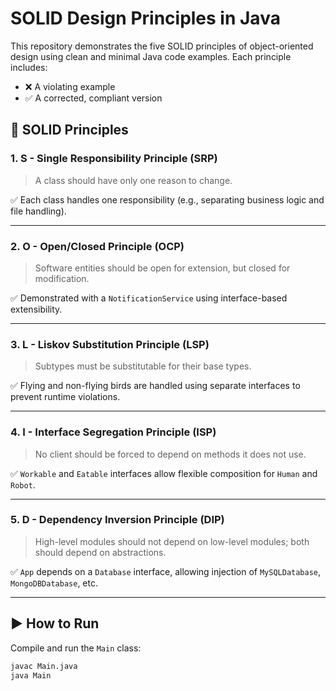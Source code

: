 # SOLID Design Principles in Java

This repository demonstrates the five SOLID principles of object-oriented design using clean and minimal Java code examples. Each principle includes:
- ❌ A violating example
- ✅ A corrected, compliant version

## 🧱 SOLID Principles

### 1. **S** - Single Responsibility Principle (SRP)
> A class should have only one reason to change.

✅ Each class handles one responsibility (e.g., separating business logic and file handling).

---

### 2. **O** - Open/Closed Principle (OCP)
> Software entities should be open for extension, but closed for modification.

✅ Demonstrated with a `NotificationService` using interface-based extensibility.

---

### 3. **L** - Liskov Substitution Principle (LSP)
> Subtypes must be substitutable for their base types.

✅ Flying and non-flying birds are handled using separate interfaces to prevent runtime violations.

---

### 4. **I** - Interface Segregation Principle (ISP)
> No client should be forced to depend on methods it does not use.

✅ `Workable` and `Eatable` interfaces allow flexible composition for `Human` and `Robot`.

---

### 5. **D** - Dependency Inversion Principle (DIP)
> High-level modules should not depend on low-level modules; both should depend on abstractions.

✅ `App` depends on a `Database` interface, allowing injection of `MySQLDatabase`, `MongoDBDatabase`, etc.

---

## ▶️ How to Run

Compile and run the `Main` class:
```bash
javac Main.java
java Main
